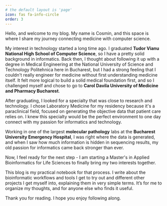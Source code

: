 ```yaml
---
# the default layout is 'page'
icon: fas fa-info-circle
order: 3
---
```



Hello, and welcome to my blog. My name is Cosmin, and this space is where I share my journey connecting medicine with computer science.

My interest in technology started a long time ago. I graduated **Tudor Vianu National High School of Computer Science**, so I have a pretty solid background in informatics. Back then, I thought about following it up with a degree in Medical Engineering at the National University of Science and Technology Politehnica here in Bucharest, but I had a strong feeling that I couldn't really engineer for medicine without first understanding medicine itself. It felt more logical to build a solid medical foundation first, and so I challenged myself and chose to go to **Carol Davila University of Medicine and Pharmacy Bucharest**.

After graduating, I looked for a specialty that was close to research and technology. I chose Laboratory Medicine for my residency because it's a paraclinical field, focused on generating the objective data that patient care relies on. I knew this specialty would be the perfect environment to one day connect with my passion for informatics and technology.

Working in one of the largest **molecular pathology** labs at the **Bucharest University Emergency Hospital**, I was right where the data is generated, and when I saw how much information is hidden in sequencing results, my old passion for informatics came back stronger than ever.

Now, I feel ready for the next step - I am starting a Master's in Applied Bioinformatics for Life Sciences to finally bring my two interests together.

This blog is my practical notebook for that process. I write about the bioinformatic workflows and tools I get to try out and different other projects I get myself into, explaining them in very simple terms. It’s for me to organize my thoughts, and for anyone else who finds it useful.

Thank you for reading. I hope you enjoy following along.

